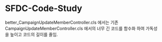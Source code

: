 # SFDC-Code-Study

better_CampaignUpdateMemberController.cls 에서는
기존 CampaignUpdateMemberController.cls 에서의 너무 긴 코드를
함수화 하여 가독성을 높이고 코드의 길이를 줄임.
